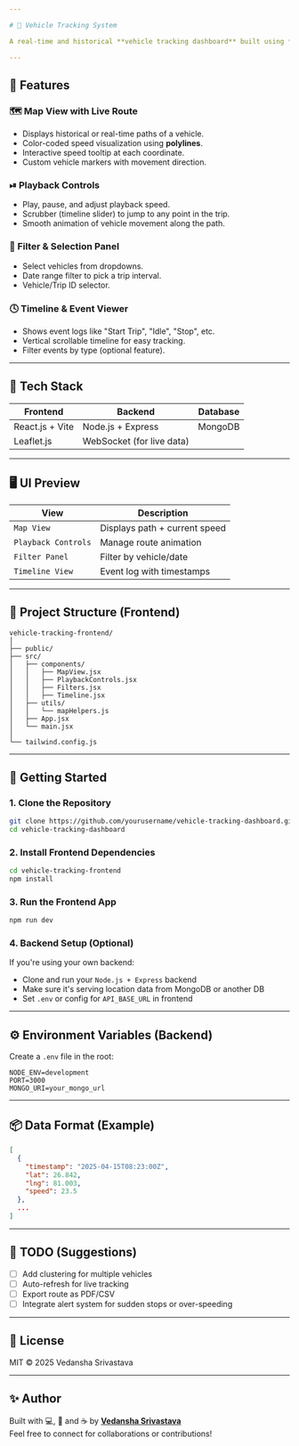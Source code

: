 ```yaml
---

# 🚗 Vehicle Tracking System

A real-time and historical **vehicle tracking dashboard** built using **React.js**, **Leaflet.js**, and a custom **Node.js backend**. The system visualizes the movement of vehicles on a map, supports playback, filters, and detailed event timelines.

---
```


## 🔧 Features

### 🗺️ Map View with Live Route
- Displays historical or real-time paths of a vehicle.
- Color-coded speed visualization using **polylines**.
- Interactive speed tooltip at each coordinate.
- Custom vehicle markers with movement direction.

### ⏯ Playback Controls
- Play, pause, and adjust playback speed.
- Scrubber (timeline slider) to jump to any point in the trip.
- Smooth animation of vehicle movement along the path.

### 📅 Filter & Selection Panel
- Select vehicles from dropdowns.
- Date range filter to pick a trip interval.
- Vehicle/Trip ID selector.

### 🕓 Timeline & Event Viewer
- Shows event logs like "Start Trip", "Idle", "Stop", etc.
- Vertical scrollable timeline for easy tracking.
- Filter events by type (optional feature).

---

## 🧱 Tech Stack

| Frontend            | Backend                 | Database     |
|---------------------|--------------------------|--------------|
| React.js + Vite     | Node.js + Express        | MongoDB      |
| Leaflet.js          | WebSocket (for live data) |              |

---

## 🖥️ UI Preview

| View                  | Description                        |
|-----------------------|-------------------------------------|
| `Map View`            | Displays path + current speed       |
| `Playback Controls`   | Manage route animation              |
| `Filter Panel`        | Filter by vehicle/date              |
| `Timeline View`       | Event log with timestamps           |

---

## 📁 Project Structure (Frontend)

```
vehicle-tracking-frontend/
│
├── public/
├── src/
│   ├── components/
│   │   ├── MapView.jsx
│   │   ├── PlaybackControls.jsx
│   │   ├── Filters.jsx
│   │   ├── Timeline.jsx
│   ├── utils/
│   │   └── mapHelpers.js
│   ├── App.jsx
│   └── main.jsx
│
└── tailwind.config.js
```

---

## 🚀 Getting Started

### 1. Clone the Repository

```bash
git clone https://github.com/yourusername/vehicle-tracking-dashboard.git
cd vehicle-tracking-dashboard
```

### 2. Install Frontend Dependencies

```bash
cd vehicle-tracking-frontend
npm install
```

### 3. Run the Frontend App

```bash
npm run dev
```

### 4. Backend Setup (Optional)

If you're using your own backend:

- Clone and run your `Node.js + Express` backend
- Make sure it's serving location data from MongoDB or another DB
- Set `.env` or config for `API_BASE_URL` in frontend

---

## ⚙️ Environment Variables (Backend)

Create a `.env` file in the root:

```env
NODE_ENV=development
PORT=3000
MONGO_URI=your_mongo_url

```

---

## 📦 Data Format (Example)

```json
[
  {
    "timestamp": "2025-04-15T08:23:00Z",
    "lat": 26.842,
    "lng": 81.003,
    "speed": 23.5
  },
  ...
]
```

---

## 📌 TODO (Suggestions)

- [ ] Add clustering for multiple vehicles
- [ ] Auto-refresh for live tracking
- [ ] Export route as PDF/CSV
- [ ] Integrate alert system for sudden stops or over-speeding

---

## 📄 License

MIT © 2025 Vedansha Srivastava

---

## ✨ Author

Built with 💻, 🎨 and ☕ by **[Vedansha Srivastava](https://github.com/yourusername)**  
Feel free to connect for collaborations or contributions!
